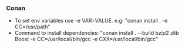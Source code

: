 ### Conan
- To set env variables use -e VAR=VALUE. e.g: "conan install . -e CC=/usr/path"
- Command to install dependencies: "conan install . --build bzip2 zlib Boost -e CC=/usr/local/bin/gcc -e CXX=/usr/local/bin/gcc"

